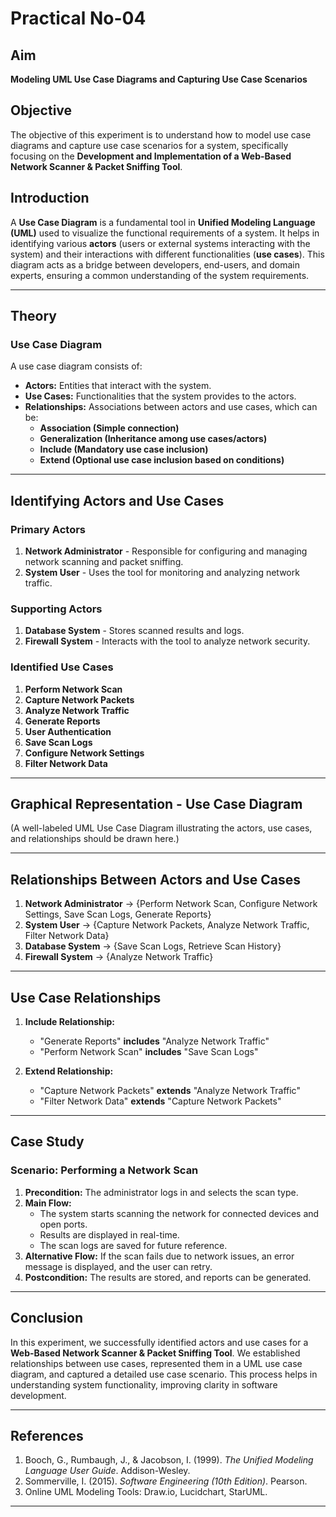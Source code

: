 # Practical No-04

## Aim

**Modeling UML Use Case Diagrams and Capturing Use Case Scenarios**

## Objective

The objective of this experiment is to understand how to model use case diagrams and capture use case scenarios for a system, specifically focusing on the **Development and Implementation of a Web-Based Network Scanner & Packet Sniffing Tool**.

## Introduction

A **Use Case Diagram** is a fundamental tool in **Unified Modeling Language (UML)** used to visualize the functional requirements of a system. It helps in identifying various **actors** (users or external systems interacting with the system) and their interactions with different functionalities (**use cases**). This diagram acts as a bridge between developers, end-users, and domain experts, ensuring a common understanding of the system requirements.

---

## Theory

### Use Case Diagram

A use case diagram consists of:

- **Actors:** Entities that interact with the system.
- **Use Cases:** Functionalities that the system provides to the actors.
- **Relationships:** Associations between actors and use cases, which can be:
  - **Association (Simple connection)**
  - **Generalization (Inheritance among use cases/actors)**
  - **Include (Mandatory use case inclusion)**
  - **Extend (Optional use case inclusion based on conditions)**

---

## Identifying Actors and Use Cases

### Primary Actors

1. **Network Administrator** - Responsible for configuring and managing network scanning and packet sniffing.
2. **System User** - Uses the tool for monitoring and analyzing network traffic.

### Supporting Actors

1. **Database System** - Stores scanned results and logs.
2. **Firewall System** - Interacts with the tool to analyze network security.

### Identified Use Cases

1. **Perform Network Scan**
2. **Capture Network Packets**
3. **Analyze Network Traffic**
4. **Generate Reports**
5. **User Authentication**
6. **Save Scan Logs**
7. **Configure Network Settings**
8. **Filter Network Data**

---

## Graphical Representation - Use Case Diagram

(A well-labeled UML Use Case Diagram illustrating the actors, use cases, and relationships should be drawn here.)

---

## Relationships Between Actors and Use Cases

1. **Network Administrator** → {Perform Network Scan, Configure Network Settings, Save Scan Logs, Generate Reports}
2. **System User** → {Capture Network Packets, Analyze Network Traffic, Filter Network Data}
3. **Database System** → {Save Scan Logs, Retrieve Scan History}
4. **Firewall System** → {Analyze Network Traffic}

---

## Use Case Relationships

1. **Include Relationship:**

   - "Generate Reports" **includes** "Analyze Network Traffic"
   - "Perform Network Scan" **includes** "Save Scan Logs"

2. **Extend Relationship:**
   - "Capture Network Packets" **extends** "Analyze Network Traffic"
   - "Filter Network Data" **extends** "Capture Network Packets"

---

## Case Study

### Scenario: Performing a Network Scan

1. **Precondition:** The administrator logs in and selects the scan type.
2. **Main Flow:**
   - The system starts scanning the network for connected devices and open ports.
   - Results are displayed in real-time.
   - The scan logs are saved for future reference.
3. **Alternative Flow:** If the scan fails due to network issues, an error message is displayed, and the user can retry.
4. **Postcondition:** The results are stored, and reports can be generated.

---

## Conclusion

In this experiment, we successfully identified actors and use cases for a **Web-Based Network Scanner & Packet Sniffing Tool**. We established relationships between use cases, represented them in a UML use case diagram, and captured a detailed use case scenario. This process helps in understanding system functionality, improving clarity in software development.

---

## References

1. Booch, G., Rumbaugh, J., & Jacobson, I. (1999). _The Unified Modeling Language User Guide_. Addison-Wesley.
2. Sommerville, I. (2015). _Software Engineering (10th Edition)_. Pearson.
3. Online UML Modeling Tools: Draw.io, Lucidchart, StarUML.

---